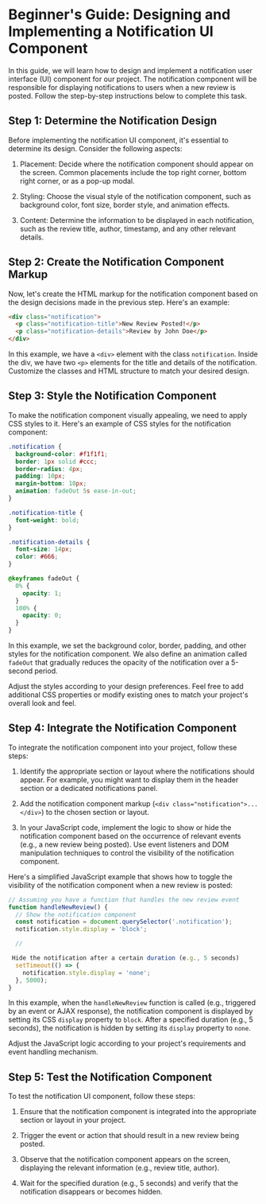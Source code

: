 # Beginner's Guide: Designing and Implementing a Notification UI Component

In this guide, we will learn how to design and implement a notification user interface (UI) component for our project. The notification component will be responsible for displaying notifications to users when a new review is posted. Follow the step-by-step instructions below to complete this task.

## Step 1: Determine the Notification Design
Before implementing the notification UI component, it's essential to determine its design. Consider the following aspects:

1. Placement: Decide where the notification component should appear on the screen. Common placements include the top right corner, bottom right corner, or as a pop-up modal.

2. Styling: Choose the visual style of the notification component, such as background color, font size, border style, and animation effects.

3. Content: Determine the information to be displayed in each notification, such as the review title, author, timestamp, and any other relevant details.

## Step 2: Create the Notification Component Markup
Now, let's create the HTML markup for the notification component based on the design decisions made in the previous step. Here's an example:

```html
<div class="notification">
  <p class="notification-title">New Review Posted!</p>
  <p class="notification-details">Review by John Doe</p>
</div>
```

In this example, we have a `<div>` element with the class `notification`. Inside the div, we have two `<p>` elements for the title and details of the notification. Customize the classes and HTML structure to match your desired design.

## Step 3: Style the Notification Component
To make the notification component visually appealing, we need to apply CSS styles to it. Here's an example of CSS styles for the notification component:

```css
.notification {
  background-color: #f1f1f1;
  border: 1px solid #ccc;
  border-radius: 4px;
  padding: 10px;
  margin-bottom: 10px;
  animation: fadeOut 5s ease-in-out;
}

.notification-title {
  font-weight: bold;
}

.notification-details {
  font-size: 14px;
  color: #666;
}

@keyframes fadeOut {
  0% {
    opacity: 1;
  }
  100% {
    opacity: 0;
  }
}
```

In this example, we set the background color, border, padding, and other styles for the notification component. We also define an animation called `fadeOut` that gradually reduces the opacity of the notification over a 5-second period.

Adjust the styles according to your design preferences. Feel free to add additional CSS properties or modify existing ones to match your project's overall look and feel.

## Step 4: Integrate the Notification Component
To integrate the notification component into your project, follow these steps:

1. Identify the appropriate section or layout where the notifications should appear. For example, you might want to display them in the header section or a dedicated notifications panel.

2. Add the notification component markup (`<div class="notification">...</div>`) to the chosen section or layout.

3. In your JavaScript code, implement the logic to show or hide the notification component based on the occurrence of relevant events (e.g., a new review being posted). Use event listeners and DOM manipulation techniques to control the visibility of the notification component.

Here's a simplified JavaScript example that shows how to toggle the visibility of the notification component when a new review is posted:

```javascript
// Assuming you have a function that handles the new review event
function handleNewReview() {
  // Show the notification component
  const notification = document.querySelector('.notification');
  notification.style.display = 'block';

  //

 Hide the notification after a certain duration (e.g., 5 seconds)
  setTimeout(() => {
    notification.style.display = 'none';
  }, 5000);
}
```

In this example, when the `handleNewReview` function is called (e.g., triggered by an event or AJAX response), the notification component is displayed by setting its CSS `display` property to `block`. After a specified duration (e.g., 5 seconds), the notification is hidden by setting its `display` property to `none`.

Adjust the JavaScript logic according to your project's requirements and event handling mechanism.

## Step 5: Test the Notification Component
To test the notification UI component, follow these steps:

1. Ensure that the notification component is integrated into the appropriate section or layout in your project.

2. Trigger the event or action that should result in a new review being posted.

3. Observe that the notification component appears on the screen, displaying the relevant information (e.g., review title, author).

4. Wait for the specified duration (e.g., 5 seconds) and verify that the notification disappears or becomes hidden.
